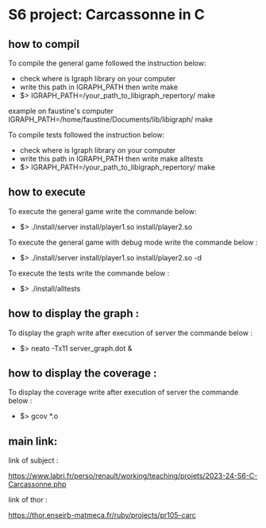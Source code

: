 # S6 project: Carcassonne in C

## how to compil

To compile the general game followed the instruction below:

 - check where is Igraph library on your computer
 - write this path in IGRAPH_PATH then write make
 - $> IGRAPH_PATH=/your_path_to_libigraph_repertory/ make
 
example on faustine's computer
IGRAPH_PATH=/home/faustine/Documents/lib/libigraph/ make

To compile tests followed the instruction below:

 - check where is Igraph library on your computer
 - write this path in IGRAPH_PATH then write make alltests
 - $> IGRAPH_PATH=/your_path_to_libigraph_repertory/ make

## how to execute

To execute the general game write the commande below:
 - $> ./install/server install/player1.so install/player2.so

To execute the general game with debug mode write the commande below :
 - $> ./install/server install/player1.so install/player2.so -d

To execute the tests write the commande below :
 - $> ./install/alltests

## how to display the graph :

To display the graph write after execution of server the commande below :
 - $> neato -Tx11 server_graph.dot &

## how to display the coverage :

To display the coverage write after execution of server the commande below :
 - $> gcov *.o

## main link:

link of subject :

https://www.labri.fr/perso/renault/working/teaching/projets/2023-24-S6-C-Carcassonne.php

link of thor :

https://thor.enseirb-matmeca.fr/ruby/projects/pr105-carc
